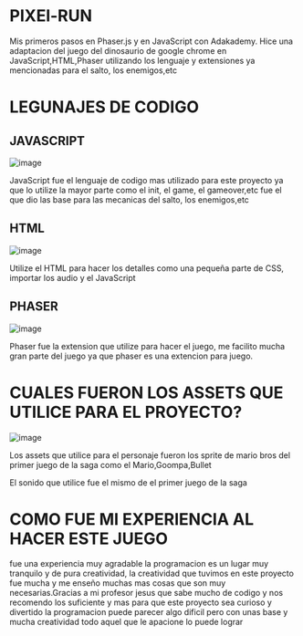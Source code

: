 # PIXEl-RUN
Mis primeros pasos en Phaser.js y en JavaScript con Adakademy.
Hice una adaptacion del juego del dinosaurio de google chrome en JavaScript,HTML,Phaser
utilizando los lenguaje y extensiones ya mencionadas para el salto, los enemigos,etc


# LEGUNAJES DE CODIGO

## JAVASCRIPT
![image](https://user-images.githubusercontent.com/110498995/231004678-74215663-9336-43b8-ab0b-9af9b6b0534b.png)

JavaScript fue el lenguaje de codigo mas utilizado para este proyecto ya que lo utilize la mayor parte como
el init, el game, el gameover,etc fue el que dio las base para las mecanicas del salto, los enemigos,etc

## HTML
![image](https://user-images.githubusercontent.com/110498995/231004746-1bab2a69-0765-4999-bbb0-c460434d3324.png)

Utilize el HTML para hacer los detalles como una pequeña parte de CSS, importar los audio y el JavaScript 

## PHASER
![image](https://user-images.githubusercontent.com/110498995/231004709-79ea0281-ce1e-4eca-9bb7-9fcf58055539.png)

Phaser fue la extension que utilize para hacer el juego, me facilito mucha gran parte del juego ya que
phaser es una extencion para juego.

# CUALES FUERON LOS ASSETS QUE UTILICE PARA EL PROYECTO?

![image](https://user-images.githubusercontent.com/110498995/231006677-f0f2cdca-0373-4bd7-956f-2139b32d13c3.png)

Los assets que utilice para el personaje fueron los sprite de mario bros del primer juego de la saga
como el Mario,Goompa,Bullet

El sonido que utilice fue el mismo de el primer juego de la saga

# COMO FUE MI EXPERIENCIA AL HACER ESTE JUEGO

fue una experiencia muy agradable la programacion es un lugar muy tranquilo y de pura creatividad, 
la creatividad que tuvimos en este proyecto fue mucha y me enseño muchas mas cosas que son muy
necesarias.Gracias a mi profesor jesus que sabe mucho de codigo y nos recomendo los suficiente
y mas para que este proyecto sea curioso y divertido la programacion puede parecer algo
dificil pero con unas base y mucha creatividad todo aquel que le apacione lo puede lograr





